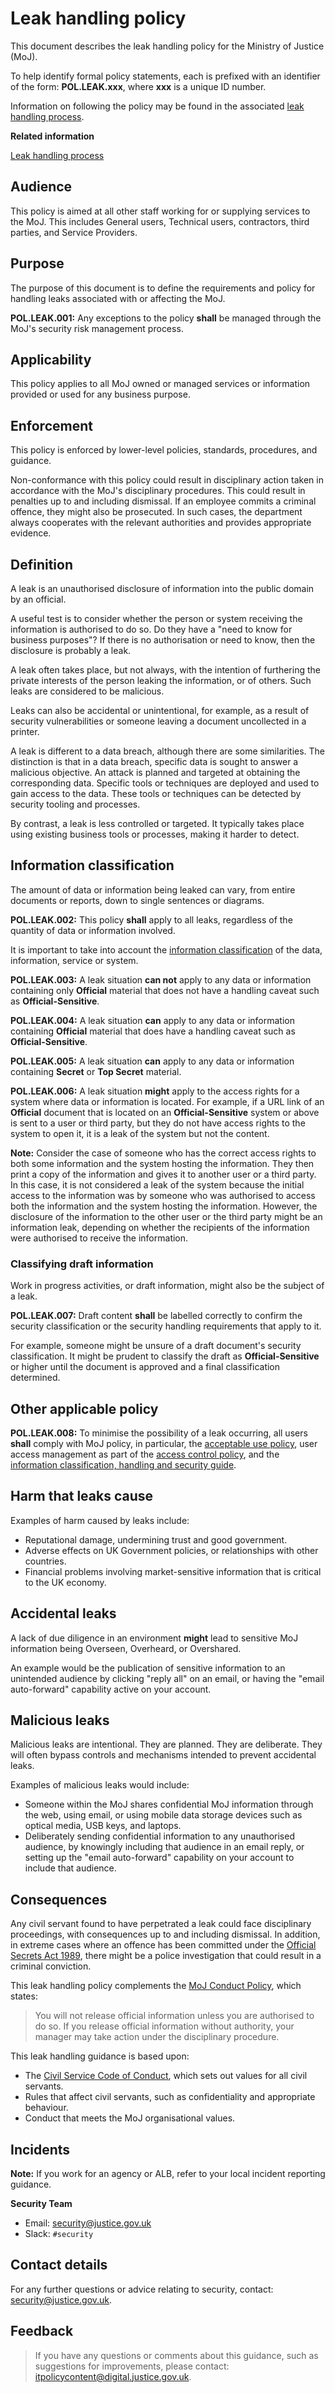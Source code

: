 # Leak handling policy

This document describes the leak handling policy for the Ministry of Justice \(MoJ\).

To help identify formal policy statements, each is prefixed with an identifier of the form: **POL.LEAK.xxx**, where **xxx** is a unique ID number.

Information on following the policy may be found in the associated [leak handling process](leak-handling-process.md).

**Related information**  


[Leak handling process](leak-handling-process.md)

## Audience

This policy is aimed at all other staff working for or supplying services to the MoJ. This includes General users, Technical users, contractors, third parties, and Service Providers.

## Purpose

The purpose of this document is to define the requirements and policy for handling leaks associated with or affecting the MoJ.

**POL.LEAK.001:** Any exceptions to the policy **shall** be managed through the MoJ's security risk management process.

## Applicability

This policy applies to all MoJ owned or managed services or information provided or used for any business purpose.

## Enforcement

This policy is enforced by lower-level policies, standards, procedures, and guidance.

Non-conformance with this policy could result in disciplinary action taken in accordance with the MoJ's disciplinary procedures. This could result in penalties up to and including dismissal. If an employee commits a criminal offence, they might also be prosecuted. In such cases, the department always cooperates with the relevant authorities and provides appropriate evidence.

## Definition

A leak is an unauthorised disclosure of information into the public domain by an official.

A useful test is to consider whether the person or system receiving the information is authorised to do so. Do they have a "need to know for business purposes"? If there is no authorisation or need to know, then the disclosure is probably a leak.

A leak often takes place, but not always, with the intention of furthering the private interests of the person leaking the information, or of others. Such leaks are considered to be malicious.

Leaks can also be accidental or unintentional, for example, as a result of security vulnerabilities or someone leaving a document uncollected in a printer.

A leak is different to a data breach, although there are some similarities. The distinction is that in a data breach, specific data is sought to answer a malicious objective. An attack is planned and targeted at obtaining the corresponding data. Specific tools or techniques are deployed and used to gain access to the data. These tools or techniques can be detected by security tooling and processes.

By contrast, a leak is less controlled or targeted. It typically takes place using existing business tools or processes, making it harder to detect.

## Information classification

The amount of data or information being leaked can vary, from entire documents or reports, down to single sentences or diagrams.

**POL.LEAK.002:** This policy **shall** apply to all leaks, regardless of the quantity of data or information involved.

It is important to take into account the [information classification](information-classification-handling-and-security-guide.md) of the data, information, service or system.

**POL.LEAK.003:** A leak situation **can not** apply to any data or information containing only **Official** material that does not have a handling caveat such as **Official-Sensitive**.

**POL.LEAK.004:** A leak situation **can** apply to any data or information containing **Official** material that does have a handling caveat such as **Official-Sensitive**.

**POL.LEAK.005:** A leak situation **can** apply to any data or information containing **Secret** or **Top Secret** material.

**POL.LEAK.006:** A leak situation **might** apply to the access rights for a system where data or information is located. For example, if a URL link of an **Official** document that is located on an **Official-Sensitive** system or above is sent to a user or third party, but they do not have access rights to the system to open it, it is a leak of the system but not the content.

**Note:** Consider the case of someone who has the correct access rights to both some information and the system hosting the information. They then print a copy of the information and gives it to another user or a third party. In this case, it is not considered a leak of the system because the initial access to the information was by someone who was authorised to access both the information and the system hosting the information. However, the disclosure of the information to the other user or the third party might be an information leak, depending on whether the recipients of the information were authorised to receive the information.

### Classifying draft information

Work in progress activities, or draft information, might also be the subject of a leak.

**POL.LEAK.007:** Draft content **shall** be labelled correctly to confirm the security classification or the security handling requirements that apply to it.

For example, someone might be unsure of a draft document's security classification. It might be prudent to classify the draft as **Official-Sensitive** or higher until the document is approved and a final classification determined.

## Other applicable policy

**POL.LEAK.008:** To minimise the possibility of a leak occurring, all users **shall** comply with MoJ policy, in particular, the [acceptable use policy](acceptable-use-policy.md), user access management as part of the [access control policy](access-control-policy.md), and the [information classification, handling and security guide](information-classification-handling-and-security-guide.md).

## Harm that leaks cause

Examples of harm caused by leaks include:

-   Reputational damage, undermining trust and good government.
-   Adverse effects on UK Government policies, or relationships with other countries.
-   Financial problems involving market-sensitive information that is critical to the UK economy.

## Accidental leaks

A lack of due diligence in an environment **might** lead to sensitive MoJ information being Overseen, Overheard, or Overshared.

An example would be the publication of sensitive information to an unintended audience by clicking "reply all" on an email, or having the "email auto-forward" capability active on your account.

## Malicious leaks

Malicious leaks are intentional. They are planned. They are deliberate. They will often bypass controls and mechanisms intended to prevent accidental leaks.

Examples of malicious leaks would include:

-   Someone within the MoJ shares confidential MoJ information through the web, using email, or using mobile data storage devices such as optical media, USB keys, and laptops.
-   Deliberately sending confidential information to any unauthorised audience, by knowingly including that audience in an email reply, or setting up the "email auto-forward" capability on your account to include that audience.

## Consequences

Any civil servant found to have perpetrated a leak could face disciplinary proceedings, with consequences up to and including dismissal. In addition, in extreme cases where an offence has been committed under the [Official Secrets Act 1989](https://www.legislation.gov.uk/ukpga/1989/6/contents), there might be a police investigation that could result in a criminal conviction.

This leak handling policy complements the [MoJ Conduct Policy](https://intranet.justice.gov.uk/documents/2015/04/conduct-policy.pdf), which states:

> You will not release official information unless you are authorised to do so. If you release official information without authority, your manager may take action under the disciplinary procedure.

This leak handling guidance is based upon:

-   The [Civil Service Code of Conduct](https://www.gov.uk/government/publications/civil-service-code/the-civil-service-code), which sets out values for all civil servants.
-   Rules that affect civil servants, such as confidentiality and appropriate behaviour.
-   Conduct that meets the MoJ organisational values.

## Incidents

**Note:** If you work for an agency or ALB, refer to your local incident reporting guidance.

**Security Team**

-   Email: [security@justice.gov.uk](mailto:security@justice.gov.uk)
-   Slack: `#security`

## Contact details

For any further questions or advice relating to security, contact: [security@justice.gov.uk](mailto:security@justice.gov.uk).

## Feedback

> If you have any questions or comments about this guidance, such as suggestions for improvements, please contact: [itpolicycontent@digital.justice.gov.uk](mailto:itpolicycontent@digital.justice.gov.uk).

